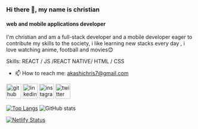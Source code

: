 ### Hi there 👋, my name is christian
#### web and mobile applications developer 
I'm christian and am a full-stack developer and a mobile developer eager to contribute my skills to the society, i like learning new stacks every day , i love watching anime, football and movies😊

Skills: REACT / JS /REACT NATIVE/ HTML / CSS

- 📫 How to reach me: akashichris7@gmail.com 


[<img src='https://cdn.jsdelivr.net/npm/simple-icons@3.0.1/icons/github.svg' alt='github' height='40'>](https://github.com/akashi7)  [<img src='https://cdn.jsdelivr.net/npm/simple-icons@3.0.1/icons/linkedin.svg' alt='linkedin' height='40'>](https://www.linkedin.com/in/nseko-christian-b505b7201/)  [<img src='https://cdn.jsdelivr.net/npm/simple-icons@3.0.1/icons/instagram.svg' alt='instagram' height='40'>](https://www.instagram.com/akashi__chris/)  [<img src='https://cdn.jsdelivr.net/npm/simple-icons@3.0.1/icons/twitter.svg' alt='twitter' height='40'>](https://twitter.com/@Akashichris7)  

[![Top Langs](https://github-readme-stats.vercel.app/api/top-langs/?username=akashi7)](https://github.com/anuraghazra/github-readme-stats) ![GitHub stats](https://github-readme-stats.vercel.app/api?username=akashi7&show_icons=true)

[![Netlify Status](https://api.netlify.com/api/v1/badges/5cbc0c92-da1f-459f-9d9d-78135bb5fac0/deploy-status)](https://app.netlify.com/sites/audioshic/deploys)

